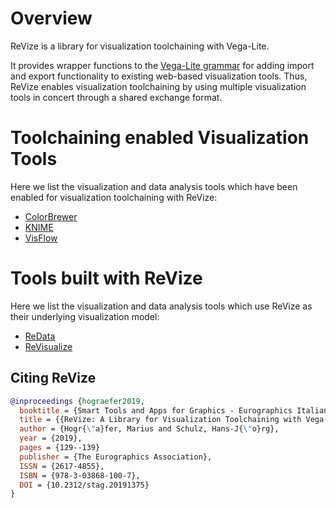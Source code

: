 # Overview

ReVize is a library for visualization toolchaining with Vega-Lite.

It provides wrapper functions to the [Vega-Lite grammar](https://vega.github.io/vega-lite) for adding import and export functionality to existing web-based visualization tools.
Thus, ReVize enables visualization toolchaining by using multiple visualization tools in concert through a shared exchange format.

# Toolchaining enabled Visualization Tools
Here we list the visualization and data analysis tools which have been enabled for visualization toolchaining with ReVize:

* [ColorBrewer](https://vis-au.github.io/colorbrewer)
* [KNIME](https://vis-au.github.io/toolchaining/knime)
* [VisFlow](https://github.com/vis-au/visflow)

# Tools built with ReVize
Here we list the visualization and data analysis tools which use ReVize as their underlying visualization model:

* [ReData](https://github.com/vis-au/redata)
* [ReVisualize](https://github.com/vis-au/revisualize)

## Citing ReVize

```bib
@inproceedings {hograefer2019,
  booktitle = {Smart Tools and Apps for Graphics - Eurographics Italian Chapter Conference},
  title = {{ReVize: A Library for Visualization Toolchaining with Vega-Lite}},
  author = {Hogr{\"a}fer, Marius and Schulz, Hans-J{\"o}rg},
  year = {2019},
  pages = {129--139}
  publisher = {The Eurographics Association},
  ISSN = {2617-4855},
  ISBN = {978-3-03868-100-7},
  DOI = {10.2312/stag.20191375}
}
```
